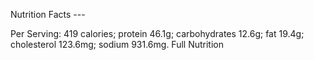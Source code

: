 Nutrition Facts ---

Per Serving: 419 calories; protein 46.1g; carbohydrates 12.6g; fat 19.4g; cholesterol 123.6mg; sodium 931.6mg. Full Nutrition